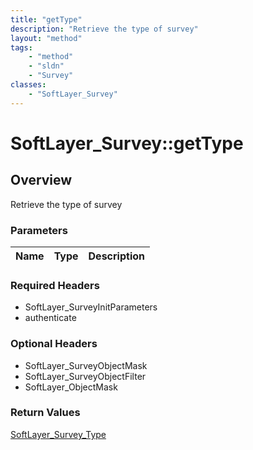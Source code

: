 ```yaml
---
title: "getType"
description: "Retrieve the type of survey"
layout: "method"
tags:
    - "method"
    - "sldn"
    - "Survey"
classes:
    - "SoftLayer_Survey"
---
```

# SoftLayer_Survey::getType
## Overview 
Retrieve the type of survey

### Parameters 
|Name | Type | Description |
| --- | --- | --- |


### Required Headers
* SoftLayer_SurveyInitParameters
* authenticate

### Optional Headers
* SoftLayer_SurveyObjectMask
* SoftLayer_SurveyObjectFilter
* SoftLayer_ObjectMask

### Return Values
<a href='/reference/datatypes/SoftLayer_Survey_Type'>SoftLayer_Survey_Type </a>
